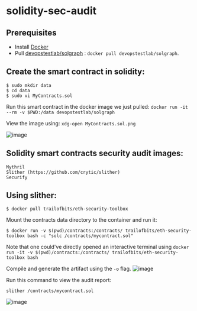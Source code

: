# solidity-sec-audit

## Prerequisites
  - Install [Docker](https://github.com/lakshya-chopra/docker-gettingstarted)
  - Pull [devopstestlab/solgraph](https://www.npmjs.com/package/solgraph) : `docker pull devopstestlab/solgraph`.
    
## Create the smart contract in solidity:
```
$ sudo mkdir data
$ cd data
$ sudo vi MyContracts.sol

```
Run this smart contract in the docker image we just pulled:
```docker run -it --rm -v $PWD:/data devopstestlab/solgraph```

View the image using: `xdg-open MyContracts.sol.png`

![image](https://github.com/lakshya-chopra/solidity-sec-audit/assets/77010972/c4ebb1f6-1145-4f5f-b404-19aca695f56e)


## Solidity smart contracts security audit images:
```
Mythril
Slither (https://github.com/crytic/slither)
Securify

```

## Using slither:
```
$ docker pull trailofbits/eth-security-toolbox
```
Mount the contracts data directory to the container and run it:
```
$ docker run -v $(pwd)/contracts:/contracts/ trailofbits/eth-security-toolbox bash -c "solc /contracts/mycontract.sol" 
```
Note that one could've directly opened an interactive terminal using `docker run -it -v $(pwd)/contracts:/contracts/ trailofbits/eth-security-toolbox bash`

Compile and generate the artifact using the `-o` flag.
![image](https://github.com/lakshya-chopra/solidity-sec-audit/assets/77010972/ea648c99-8178-455a-a40a-37ac6193384e)

Run this command to view the audit report:
```
slither /contracts/mycontract.sol
```
![image](https://github.com/lakshya-chopra/solidity-sec-audit/assets/77010972/f8b7bca5-5771-41eb-8534-a36928b518f2)

